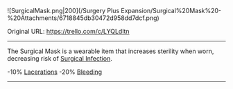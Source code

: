 ![SurgicalMask.png\|200](/Surgery Plus Expansion/Surgical%20Mask%20-%20Attachments/6718845db30472d958dd7dcf.png)

Original URL: https://trello.com/c/LYQLdltn

---

The Surgical Mask is a wearable item that increases sterility when worn, decreasing risk of [Surgical Infection](Surgical%20Infection.md).

\-10% [Lacerations]([Wounds](../Any%20bodypart/archived/Wounds.md) "‌")
\-20% [Bleeding](../Any%20bodypart/Bleeding.md)

---

